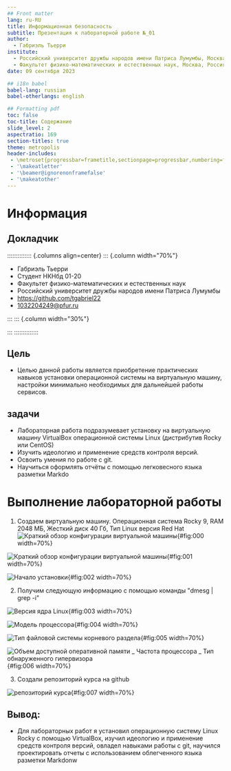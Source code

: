 ```yaml
---
## Front matter
lang: ru-RU
title: Информационная безопасность
subtitle: Презентация к лабораторной работе №_01
author:
  - Габриэль Тьерри
institute:
  - Российский университет дружбы народов имени Патриса Лумумбы, Москва, Россия
  - Факультет физико-математических и естественных наук, Москва, Россия
date: 09 сентября 2023

## i18n babel
babel-lang: russian
babel-otherlangs: english

## Formatting pdf
toc: false
toc-title: Содержание
slide_level: 2
aspectratio: 169
section-titles: true
theme: metropolis
header-includes:
 - \metroset{progressbar=frametitle,sectionpage=progressbar,numbering=fraction}
 - '\makeatletter'
 - '\beamer@ignorenonframefalse'
 - '\makeatother'
---
```


# Информация

## Докладчик

:::::::::::::: {.columns align=center}
::: {.column width="70%"}

  * Габриэль Тьерри
  * Студент НКНбд 01-20
  * Факультет физико-математических и естественных наук
  * Российский университет дружбы народов имени Патриса Лумумбы 
  * <https://github.com/tgabriel22>
  * [1032204249@pfur.ru](mailto:1032204249@pfur.ru)

:::
::: {.column width="30%"}

:::
::::::::::::::

## Цель

- Целью данной работы является приобретение практических навыков установки операционной системы на виртуальную машину, настройки минимально необходимых для дальнейшей работы сервисов.

## задачи

- Лабораторная работа подразумевает установку на виртуальную машину VirtualBoх операционной системы Linux (дистрибутив Rocky или CentOS)
- Изучить идеологию и применение средств контроля версий.
- Освоить умения по работе с git.
- Научиться оформлять отчёты с помощью легковесного языка разметки Markdo

# Выполнение лабораторной работы

1. Создаем  виртуальную машину. Операционная система Rocky 9, RAM 2048 МБ, Жесткий диск 40 Гб, Тип Linux версия Red Hat
![Краткий обзор конфигурации виртуальной машины](https://raw.githubusercontent.com/tgabriel22/Work/main/2022-2023/Информационная%20безопасность/infosec/Lab01/report/image/Capture1.PNG){#fig:000 width=70%}

![Краткий обзор конфигурации виртуальной машины](https://raw.githubusercontent.com/tgabriel22/Work/main/2022-2023/Информационная%20безопасность/infosec/Lab01/report/image/Capture2.PNG){#fig:001 width=70%}

![Начало установки](https://raw.githubusercontent.com/tgabriel22/Work/main/2022-2023/Информационная%20безопасность/infosec/Lab01/report/image/Capture3.PNG){#fig:002 width=70%}

2. Получим следующую информацию с помощью команды "dmesg | grep -i"

![Версия ядра Linux](https://raw.githubusercontent.com/tgabriel22/Work/main/2022-2023/Информационная%20безопасность/infosec/Lab01/report/image/Capture5.PNG){#fig:003 width=70%}

![Модель процессора](https://raw.githubusercontent.com/tgabriel22/Work/main/2022-2023/Информационная%20безопасность/infosec/Lab01/report/image/Capture7.PNG){#fig:004 width=70%}

![Тип файловой системы корневого раздела](https://raw.githubusercontent.com/tgabriel22/Work/main/2022-2023/Информационная%20безопасность/infosec/Lab01/report/image/Capture8.PNG){#fig:005 width=70%}

![Объем доступной оперативной памяти _ Частота процессора _ Тип обнаруженного гипервизора](https://raw.githubusercontent.com/tgabriel22/Work/main/2022-2023/Информационная%20безопасность/infosec/Lab01/report/image/Capture9.PNG){#fig:006 width=70%}

3. Создали репозиторий курса на github

![репозиторий курса](https://raw.githubusercontent.com/tgabriel22/Work/main/2022-2023/Информационная%20безопасность/infosec/Lab01/report/image/github.PNG){#fig:007 width=70%}

## Вывод:
- Для лабораторных работ я установил операционную систему Linux Rocky с помощью VirtualBox, изучил идеологию и применение средств контроля версий, овладел навыками работы с git, научился проектировать отчеты с использованием облегченного языка разметки Markdonw